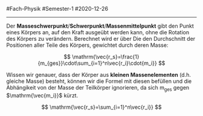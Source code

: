 #Fach-Physik  #Semester-1 #2020-12-26

---

Der **Masseschwerpunkt**/**Schwerpunkt**/**Massenmittelpunkt** gibt den Punkt eines Körpers an, auf den Kraft ausgeübt werden kann, ohne die Rotation des Körpers zu verändern. Berechnet wird er über Die den Durchschnitt der Positionen aller Teile des Körpers, gewichtet durch deren Masse:

$$
\mathrm{\vec{r_s}=\frac{1}{m_{ges}}\cdot\sum_{i=1}^n\vec{r_i}\cdot{m_i}}
$$

Wissen wir genauer, dass der Körper aus **kleinen Massenelementen** (d.h. gleiche Masse) besteht, können wir die Formel mit diesen befüllen und die Abhängikeit von der Masse der Teilkörper ignorieren, da sich $\mathrm{m_{ges}}$ gegen $\mathrm{\vec{m_i}}$ kürzt.

$$
\mathrm{\vec{r_s}=\sum_{i=1}^n\vec{r_i}}
$$